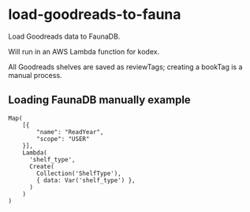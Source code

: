 # load-goodreads-to-fauna
Load Goodreads data to FaunaDB. 

Will run in an AWS Lambda function for kodex.

All Goodreads shelves are saved as reviewTags; creating a bookTag is a manual process.

## Loading FaunaDB manually example
```
Map(
    [{
        "name": "ReadYear",
        "scope": "USER"
    }],
    Lambda(
      'shelf_type',
      Create(
        Collection('ShelfType'),
        { data: Var('shelf_type') },
      )
    )
)
```